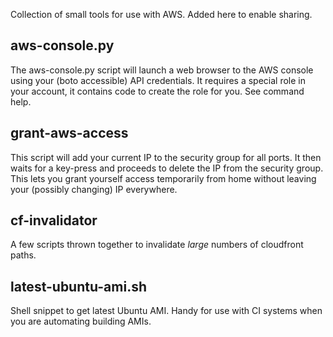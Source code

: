 Collection of small tools for use with AWS. Added here to enable sharing.

aws-console.py
--------------------------------------
The aws-console.py script will launch a web browser to the AWS console using
your (boto accessible) API credentials. It requires a special role in your
account, it contains code to create the role for you. See command help.

grant-aws-access
------------------
This script will add your current IP to the security group for all ports. It
then waits for a key-press and proceeds to delete the IP from the security
group. This lets you grant yourself access temporarily from home without
leaving your (possibly changing) IP everywhere.

cf-invalidator
--------------
A few scripts thrown together to invalidate _large_ numbers of cloudfront
paths.

latest-ubuntu-ami.sh
--------------------
Shell snippet to get latest Ubuntu AMI. Handy for use with CI systems when you
are automating building AMIs.

